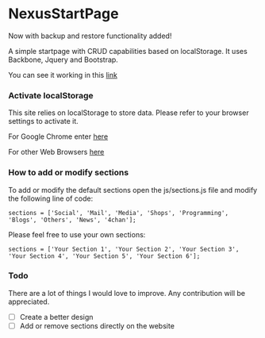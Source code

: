 # NexusStartPage
Now with backup and restore functionality added!

A simple startpage with CRUD capabilities based on localStorage. It uses Backbone, Jquery and Bootstrap. 

You can see it working in this [link](https://eduardozepeda.github.io/nexusStartPage/)

### Activate localStorage
This site relies on localStorage to store data. Please refer to your browser settings to activate it. 

For Google Chrome enter [here](https://techglimpse.com/enable-localstorage-support-google-chrome-browser/)

For other Web Browsers [here](https://mid.as/kb/article/00103)

### How to add or modify sections
To add or modify the default sections open the js/sections.js file and modify the following line of code:

```
sections = ['Social', 'Mail', 'Media', 'Shops', 'Programming', 'Blogs', 'Others', 'News', '4chan'];
```

Please feel free to use your own sections:

```
sections = ['Your Section 1', 'Your Section 2', 'Your Section 3', 'Your Section 4', 'Your Section 5', 'Your Section 6'];
```

### Todo
There are a lot of things I would love to improve. Any contribution will be appreciated.

- [ ] Create a better design
- [ ] Add or remove sections directly on the website
